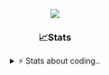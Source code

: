 <div align="center">
  
<p align="center">
  <img src="https://lanyard.cnrad.dev/api/1018290650602553364" />
</p>

### 📈Stats
<details>
    <summary> ⚡ Stats about coding.. </> </summary>
    <br/>

<!--START_SECTION:waka-->
![Code Time](http://img.shields.io/badge/Code%20Time-25%20hrs%2018%20mins-blue)

![Profile Views](http://img.shields.io/badge/Profile%20Views-39-blue)

**🐱 My GitHub Data** 

> 📦 857.2 kB Used in GitHub's Storage 
 > 
> 🏆 106 Contributions in the Year 2024
 > 
> 💼 Opted to Hire
 > 
> 📜 7 Public Repositories 
 > 
> 🔑 15 Private Repositories 
 > 
**I'm a Night 🦉** 

```text
🌞 Morning                36 commits          ██░░░░░░░░░░░░░░░░░░░░░░░   07.81 % 
🌆 Daytime                192 commits         ██████████░░░░░░░░░░░░░░░   41.65 % 
🌃 Evening                190 commits         ██████████░░░░░░░░░░░░░░░   41.21 % 
🌙 Night                  43 commits          ██░░░░░░░░░░░░░░░░░░░░░░░   09.33 % 
```
📅 **I'm Most Productive on Sunday** 

```text
Monday                   21 commits          █░░░░░░░░░░░░░░░░░░░░░░░░   04.56 % 
Tuesday                  56 commits          ███░░░░░░░░░░░░░░░░░░░░░░   12.15 % 
Wednesday                86 commits          █████░░░░░░░░░░░░░░░░░░░░   18.66 % 
Thursday                 71 commits          ████░░░░░░░░░░░░░░░░░░░░░   15.40 % 
Friday                   54 commits          ███░░░░░░░░░░░░░░░░░░░░░░   11.71 % 
Saturday                 73 commits          ████░░░░░░░░░░░░░░░░░░░░░   15.84 % 
Sunday                   100 commits         █████░░░░░░░░░░░░░░░░░░░░   21.69 % 
```


📊 **This Week I Spent My Time On** 

```text
🕑︎ Time Zone: Europe/Berlin

💬 Programming Languages: 
Lua                      2 hrs 28 mins       █████████████████████░░░░   84.99 % 
CSS                      11 mins             ██░░░░░░░░░░░░░░░░░░░░░░░   06.71 % 
Other                    6 mins              █░░░░░░░░░░░░░░░░░░░░░░░░   03.72 % 
HTML                     5 mins              █░░░░░░░░░░░░░░░░░░░░░░░░   03.05 % 
Batchfile                2 mins              ░░░░░░░░░░░░░░░░░░░░░░░░░   01.53 % 

🔥 Editors: 
VS Code                  2 hrs 54 mins       █████████████████████████   100.00 % 

🐱‍💻 Projects: 
[vrp]                    2 hrs 45 mins       ████████████████████████░   94.75 % 
Unknown Project          9 mins              █░░░░░░░░░░░░░░░░░░░░░░░░   05.25 % 

💻 Operating System: 
Windows                  2 hrs 54 mins       █████████████████████████   100.00 % 
```

**I Mostly Code in JavaScript** 

```text
JavaScript               7 repos             █████████░░░░░░░░░░░░░░░░   35.00 % 
Lua                      5 repos             ██████░░░░░░░░░░░░░░░░░░░   25.00 % 
Python                   3 repos             ████░░░░░░░░░░░░░░░░░░░░░   15.00 % 
TypeScript               2 repos             ██░░░░░░░░░░░░░░░░░░░░░░░   10.00 % 
HTML                     1 repo              █░░░░░░░░░░░░░░░░░░░░░░░░   05.00 % 
```




 Last Updated on 06/07/2024 09:19:30 UTC
<!--END_SECTION:waka-->
</details>
